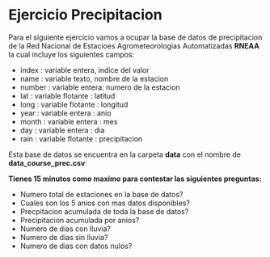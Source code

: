 # Ejercicio Precipitacion

Para el siguiente ejercicio vamos a ocupar la base de datos de precipitacion de la Red Nacional de Estacioes Agrometeorologias Automatizadas **RNEAA** la cual incluye los siguientes campos:

* index : variable entera, indice del valor
* name : variable texto, nombre de la estacion
* number : variable entera: numero de la estacion
* lat : variable flotante : latitud
* long : variable flotante : longitud
* year : variable entera : anio
* month : variable entera : mes
* day : variable entera : dia
* rain : variable flotante : precipitacion

Esta base de datos se encuentra en la carpeta **data** con el nombre de **data_course_prec.csv**

**Tienes 15 minutos como maximo para contestar las siguientes preguntas:**

* Numero total de estaciones en la base de datos?
* Cuales son los 5 anios con mas datos disponibles?
* Precpitacion acumulada de toda la base de datos?
* Precipitacion acumulada por anios?
* Numero de dias con lluvia?
* Numero de dias sin lluvia?
* Numero de dias con datos nulos?